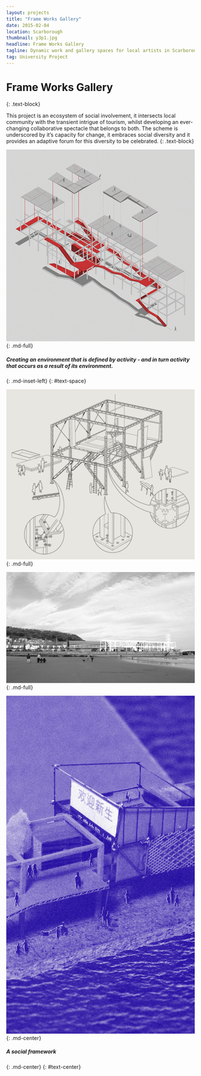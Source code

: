 ```yaml
---
layout: projects
title: "Frame Works Gallery"
date: 2015-02-04
location: Scarborough
thumbnail: y3p1.jpg
headline: Frame Works Gallery
tagline: Dynamic work and gallery spaces for local artists in Scarborough
tag: University Project
---
```


# Frame Works Gallery
{: .text-block}

This project is an ecosystem of social involvement, it intersects local community with the transient intrigue of tourism, whilst developing an ever-changing collaborative spectacle that belongs to both. The scheme is underscored by it’s capacity for change, it embraces social diversity and it provides an adaptive forum for this diversity to be celebrated.
{: .text-block}

![alt text](/assets/imgs/projects/y3p1-routes_1200.png)
{: .md-full}

##### Creating an environment that is defined by activity - and in turn activity that occurs as a result of its environment.
{: .md-inset-left}
{: #text-space}

<!-- ![alt text](/assets/imgs/projects/y3p1-frame-graphic.jpg)
{: .md-small} -->

![alt text](/assets/imgs/projects/y3p1-frame-assembly.png)
{: .md-full}

![alt text](/assets/imgs/projects/y3p1-montage-beach.jpg)
{: .md-full}

![alt text](/assets/imgs/projects/y3p1-model-blue.jpg)
{: .md-center}

##### A social framework
{: .md-center}
{: #text-center}
